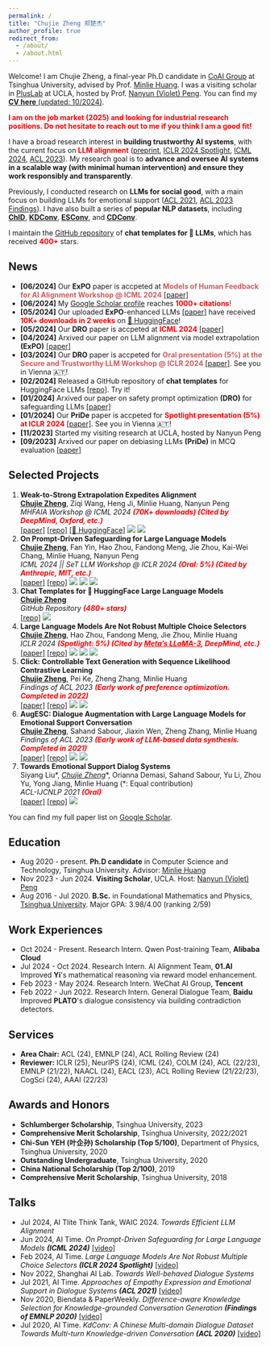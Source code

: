 ```yaml
---
permalink: /
title: "Chujie Zheng 郑楚杰"
author_profile: true
redirect_from: 
  - /about/
  - /about.html
---
```


Welcome! I am Chujie Zheng, a final-year Ph.D candidate in [CoAI Group](http://coai.cs.tsinghua.edu.cn/) at Tsinghua University, advised by Prof. [Minlie Huang](http://coai.cs.tsinghua.edu.cn/hml/). I was a visiting scholar in [PlusLab](https://vnpeng.net/) at UCLA, hosted by Prof. [Nanyun (Violet) Peng](https://vnpeng.net/). You can find my [**CV here** (updated: 10/2024)](./cv_chujie_en.pdf).

**<font color=red>I am on the job market (2025) and looking for industrial research positions. Do not hesitate to reach out to me if you think I am a good fit!</font>**

I have a broad research interest in **building trustworthy AI systems**, with the current focus on **<font color=red>LLM alignment</font>** ([preprint](https://arxiv.org/abs/2404.16792), [ICLR 2024 Spotlight](https://openreview.net/forum?id=shr9PXz7T0), [ICML 2024](https://arxiv.org/abs/2401.18018), [ACL 2023](https://arxiv.org/abs/2306.03350)). My research goal is to **advance and oversee AI systems in a scalable way (with minimal human intervention) and ensure they work responsibly and transparently**.

Previously, I conducted research on **LLMs for social good**, with a main focus on building LLMs for emotional support ([ACL 2021](https://arxiv.org/abs/2106.01144), [ACL 2023 Findings](https://arxiv.org/abs/2202.13047)). I have also built a series of **popular NLP datasets**, including [**ChID**](https://github.com/chujiezheng/ChID-Dataset), [**KDConv**](https://github.com/thu-coai/KdConv), [**ESConv**](https://github.com/thu-coai/Emotional-Support-Conversation), and [**CDConv**](https://github.com/thu-coai/CDConv).

I maintain the [GitHub repository](https://github.com/chujiezheng/chat_templates) of **chat templates for 🤗 LLMs**, which has received **<font color=red>400+</font>** stars.

## News

* **[06/2024]** Our **ExPO** paper is accpeted at **<font color="IndianRed">Models of Human Feedback for AI Alignment Workshop @ ICML 2024</font>** [[paper]](https://arxiv.org/abs/2404.16792)
* **[06/2024]** My [Google Scholar profile](https://scholar.google.com/citations?user=55zBNgUAAAAJ) reaches **<font color="red">1000+ citations</font>**!
* **[05/2024]** Our uploaded **ExPO**-enhanced LLMs [[paper]](https://arxiv.org/abs/2404.16792) have received **<font color="red">10K+ downloads in 2 weeks</font>** on [🤗 HuggingFace](https://huggingface.co/collections/chujiezheng/weak-to-strong-extrapolation-expedites-alignment-662b69fbe7850e722e10ff70)!
* **[05/2024]** Our **DRO** paper is accpeted at **<font color="red">ICML 2024</font>** [[paper]](https://arxiv.org/abs/2401.18018)
* **[04/2024]** Arxived our paper on LLM alignment via model extrapolation **(ExPO)** [[paper]](https://arxiv.org/abs/2404.16792)
* **[03/2024]** Our **DRO** paper is accpeted for **<font color="IndianRed">Oral presentation (5%) at the Secure and Trustworthy LLM Workshop @ ICLR 2024</font>** [[paper]](https://arxiv.org/abs/2401.18018). See you in Vienna 🇦🇹!
* **[02/2024]** Released a GitHub repository of **chat templates** for HuggingFace LLMs [[repo]](https://github.com/chujiezheng/chat_templates). Try it!
* **[01/2024]** Arxived our paper on safety prompt optimization **(DRO)** for safeguarding LLMs [[paper]](https://arxiv.org/abs/2401.18018)
* **[01/2024]** Our **PriDe** paper is accpeted for **<font color="red">Spotlight presentation (5%) at ICLR 2024</font>** [[paper]](https://openreview.net/forum?id=shr9PXz7T0). See you in Vienna 🇦🇹!
* **[11/2023]** Started my visiting research at UCLA, hosted by Nanyun Peng
* **[09/2023]** Arxived our paper on debiasing LLMs **(PriDe)** in MCQ evaluation [[paper]](https://arxiv.org/abs/2309.03882)

## Selected Projects

1. **Weak-to-Strong Extrapolation Expedites Alignment**<br />
   **<u>Chujie Zheng</u>**, Ziqi Wang, Heng Ji, Minlie Huang, Nanyun Peng<br />
   *MHFAIA Workshop @ ICML 2024 **<font color=red bold>(70K+ downloads) (Cited by DeepMind, Oxford, etc.)</font>***<br />
   [[paper]](https://arxiv.org/abs/2404.16792) [[repo]](https://github.com/chujiezheng/LLM-Extrapolation) [[🤗 HuggingFace]](https://huggingface.co/collections/chujiezheng/weak-to-strong-extrapolation-expedites-alignment-662b69fbe7850e722e10ff70) ![](https://img.shields.io/badge/LLM-blue) ![](https://img.shields.io/badge/alignment-red)
2. **On Prompt-Driven Safeguarding for Large Language Models**<br />
   **<u>Chujie Zheng</u>**, Fan Yin, Hao Zhou, Fandong Meng, Jie Zhou, Kai-Wei Chang, Minlie Huang, Nanyun Peng<br />
   *ICML 2024 || SeT LLM Workshop @ ICLR 2024 **<font color=red bold>(Oral: 5%) (Cited by Anthropic, MIT, etc.)</font>***<br />
   [[paper]](https://arxiv.org/abs/2401.18018) [[repo]](https://github.com/chujiezheng/LLM-Safeguard) ![](https://img.shields.io/badge/LLM-blue) ![](https://img.shields.io/badge/alignment-red) ![](https://img.shields.io/badge/interpretability-green)
3. **Chat Templates for 🤗 HuggingFace Large Language Models**<br />
   **<u>Chujie Zheng</u>**<br />
   *GitHub Repository **<font color=red bold>(480+ stars)</font>*** <br />
   [[repo]](https://github.com/chujiezheng/chat_templates) ![](https://img.shields.io/badge/LLM-blue)
4. **Large Language Models Are Not Robust Multiple Choice Selectors**<br />
   **<u>Chujie Zheng</u>**, Hao Zhou, Fandong Meng, Jie Zhou, Minlie Huang<br />
   *ICLR 2024 **<font color=red bold>(Spotlight: 5%) (Cited by <u>Meta’s LLaMA-3</u>, DeepMind, etc.)</font>***<br />
   [[paper]](https://openreview.net/forum?id=shr9PXz7T0) [[repo]](https://github.com/chujiezheng/LLM-MCQ-Bias) ![](https://img.shields.io/badge/LLM-blue) ![](https://img.shields.io/badge/alignment-red) ![](https://img.shields.io/badge/interpretability-green)
5. **Click: Controllable Text Generation with Sequence Likelihood Contrastive Learning**<br />
   **<u>Chujie Zheng</u>**, Pei Ke, Zheng Zhang, Minlie Huang<br />
   *Findings of ACL 2023 **<font color=red bold>(Early work of preference optimization. Completed in 2022)</font>***<br />
   [[paper]](https://arxiv.org/abs/2306.03350) [[repo]](https://github.com/chujiezheng/Click) ![](https://img.shields.io/badge/LLM-blue) ![](https://img.shields.io/badge/alignment-red)
6. **AugESC: Dialogue Augmentation with Large Language Models for Emotional Support Conversation**<br />
   **<u>Chujie Zheng</u>**, Sahand Sabour, Jiaxin Wen, Zheng Zhang, Minlie Huang<br />
   *Findings of ACL 2023 **<font color=red bold>(Early work of LLM-based data synthesis. Completed in 2021)</font>***<br />
   [[paper]](https://arxiv.org/abs/2106.01144) [[repo]](https://github.com/thu-coai/Emotional-Support-Conversation) ![](https://img.shields.io/badge/LLM-blue) ![](https://img.shields.io/badge/social_good-yellow)
7. **Towards Emotional Support Dialog Systems**<br />
   Siyang Liu\*, **<u>Chujie Zheng*</u>**, Orianna Demasi, Sahand Sabour, Yu Li, Zhou Yu, Yong Jiang, Minlie Huang (\*: Equal contribution)<br />
   *ACL-IJCNLP 2021 **<font color=red bold>(Oral)</font>***<br />
   [[paper]](https://arxiv.org/abs/2106.01144) [[repo]](https://github.com/thu-coai/Emotional-Support-Conversation) ![](https://img.shields.io/badge/social_good-yellow)

You can find my full paper list on [Google Scholar](https://scholar.google.com/citations?user=55zBNgUAAAAJ).

## Education

- Aug 2020 - present. **Ph.D candidate** in Computer Science and Technology, Tsinghua University. Advisor: [Minlie Huang](http://coai.cs.tsinghua.edu.cn/hml/)
- Nov 2023 - Jun 2024. **Visiting Scholar**, UCLA. Host: [Nanyun (Violet) Peng](https://vnpeng.net/)
- Aug 2016 - Jul 2020. **B.Sc.** in Foundational Mathematics and Physics, [Tsinghua University](https://www.tsinghua.edu.cn/). Major GPA: 3.98/4.00 (ranking 2/59)

## Work Experiences

* Oct 2024 - Present. Research Intern. Qwen Post-training Team, **Alibaba Cloud**
* Jul 2024 - Oct 2024. Research Intern. AI Alignment Team, **01.AI**<br/>Improved **Yi**'s mathematical reasoning via reward model enhancement.
* Feb 2023 - May 2024. Research Intern. WeChat AI Group, **Tencent**
* Feb 2022 - Jun 2022. Research Intern. General Dialogue Team, **Baidu**<br/>Improved **PLATO**'s dialogue consistency via building contradiction detectors.

## Services

- **Area Chair:** ACL (24), EMNLP (24), ACL Rolling Review (24)
- **Reviewer:** ICLR (25), NeurIPS (24), ICML (24), COLM (24), ACL (22/23), EMNLP (21/22), NAACL (24), EACL (23), ACL Rolling Review (21/22/23), CogSci (24), AAAI (22/23)

## Awards and Honors

- **Schlumberger Scholarship**, Tsinghua University, 2023
- **Comprehensive Merit Scholarship**, Tsinghua University, 2022/2021
- **Chi-Sun YEH (叶企孙) Scholarship (Top 5/100)**, Department of Physics, Tsinghua University, 2020
- **Outstanding Undergraduate**, Tsinghua University, 2020
- **China National Scholarship (Top 2/100)**, 2019
- **Comprehensive Merit Scholarship**, Tsinghua University, 2018

## Talks

- Jul 2024, AI Tlite Think Tank, WAIC 2024. *Towards Efficient LLM Alignment*
- Jun 2024, AI Time. *On Prompt-Driven Safeguarding for Large Language Models **(ICML 2024)*** [[video]](https://www.bilibili.com/video/BV1TD421g7E1)
- Feb 2024, AI Time. *Large Language Models Are Not Robust Multiple Choice Selectors **(ICLR 2024 Spotlight)*** [[video]](https://www.bilibili.com/video/BV1eF4m1579H)
- Nov 2022, Shanghai AI Lab. *Towards Well-behaved Dialogue Systems*
- Jul 2021, AI Time. *Approaches of Empathy Expression and Emotional Support in Dialogue Systems **(ACL 2021)*** [[video]](https://www.bilibili.com/video/BV1YB4y1N7L7/)
- Nov 2020, Biendata & PaperWeekly. *Difference-aware Knowledge Selection for Knowledge-grounded Conversation Generation **(Findings of EMNLP 2020)*** [[video]](https://www.bilibili.com/video/BV1fZ4y137UJ/)
- Jul 2020, AI Time. *KdConv: A Chinese Multi-domain Dialogue Dataset Towards Multi-turn Knowledge-driven Conversation **(ACL 2020)*** [[video]](https://www.bilibili.com/video/BV1g54y1D7TG/)
